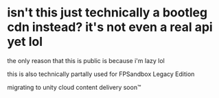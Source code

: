 # isn't this just technically a bootleg cdn instead? it's not even a real api yet lol

the only reason that this is public is because i'm lazy lol

this is also technically partally used for FPSandbox Legacy Edition

migrating to unity cloud content delivery soon:tm:
